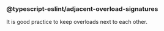 ### @typescript-eslint/adjacent-overload-signatures

It is good practice to keep overloads next to each other.
